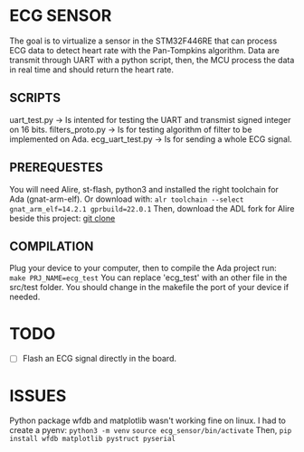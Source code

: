 # ECG SENSOR #
The goal is to virtualize a sensor in the STM32F446RE that can process ECG data to detect heart rate with the Pan-Tompkins algorithm.
Data are transmit through UART with a python script, then, the MCU process the data in real time and should return the heart rate.

## SCRIPTS ## 
uart_test.py -> Is intented for testing the UART and transmist signed integer on 16 bits. 
filters_proto.py -> Is for testing algorithm of filter to be implemented on Ada.
ecg_uart_test.py -> Is for sending a whole ECG signal.

## PREREQUESTES ##
You will need Alire, st-flash, python3 and installed the right toolchain for Ada (gnat-arm-elf).
Or download with: `alr toolchain --select gnat_arm_elf=14.2.1 gprbuild=22.0.1`
Then, download the ADL fork for Alire beside this project: [git clone](https://github.com/lgehu/alr_adl_crates.git)

## COMPILATION ##
Plug your device to your computer, then to compile the Ada project run:
`make PRJ_NAME=ecg_test`
You can replace 'ecg_test' with an other file in the src/test folder.
You should change in the makefile the port of your device if needed.

# TODO #
- [ ] Flash an ECG signal directly in the board. 

# ISSUES #
Python package wfdb and matplotlib wasn't working fine on linux. I had to create a
pyenv: `python3 -m venv`
`source ecg_sensor/bin/activate`
Then,
`pip install wfdb matplotlib pystruct pyserial`
